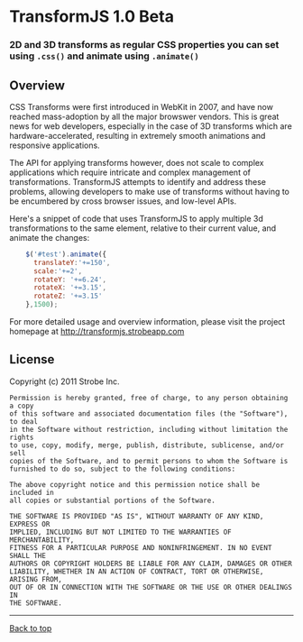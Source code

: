 # TransformJS 1.0 Beta

### 2D and 3D transforms as regular CSS properties you can set using `.css()` and animate using `.animate()`

## Overview

  CSS Transforms  were first introduced in WebKit in 2007, and have now 
reached mass-adoption by all the major browswer vendors. This is great news 
for web developers, especially in the case of 3D transforms which are
hardware-accelerated, resulting in extremely smooth animations and
responsive applications. 

  The API for applying transforms however, does not scale to complex applications 
which require intricate and complex management of transformations. TransformJS
attempts to identify and address these problems, allowing developers to
make use of transforms without having to be encumbered by cross browser
issues, and low-level APIs.

  Here's a snippet of code that uses TransformJS to apply multiple 3d
transformations to the same element, relative to their current value,
and animate the changes:

```javascript
    $('#test').animate({
      translateY:'+=150',
      scale:'+=2',
      rotateY: '+=6.24',
      rotateX: '+=3.15',
      rotateZ: '+=3.15'
    },1500);    
```

For more detailed usage and overview information, please visit the
project homepage at http://transformjs.strobeapp.com

## License


  <javascript>
    Copyright (c) 2011 Strobe Inc.

    Permission is hereby granted, free of charge, to any person obtaining a copy
    of this software and associated documentation files (the "Software"), to deal
    in the Software without restriction, including without limitation the rights
    to use, copy, modify, merge, publish, distribute, sublicense, and/or sell
    copies of the Software, and to permit persons to whom the Software is
    furnished to do so, subject to the following conditions:

    The above copyright notice and this permission notice shall be included in
    all copies or substantial portions of the Software.

    THE SOFTWARE IS PROVIDED "AS IS", WITHOUT WARRANTY OF ANY KIND, EXPRESS OR
    IMPLIED, INCLUDING BUT NOT LIMITED TO THE WARRANTIES OF MERCHANTABILITY,
    FITNESS FOR A PARTICULAR PURPOSE AND NONINFRINGEMENT. IN NO EVENT SHALL THE
    AUTHORS OR COPYRIGHT HOLDERS BE LIABLE FOR ANY CLAIM, DAMAGES OR OTHER
    LIABILITY, WHETHER IN AN ACTION OF CONTRACT, TORT OR OTHERWISE, ARISING FROM,
    OUT OF OR IN CONNECTION WITH THE SOFTWARE OR THE USE OR OTHER DEALINGS IN
    THE SOFTWARE.
  </javascript>
    


---

[Back to top](#)
